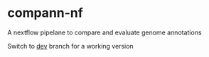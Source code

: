 # compann-nf
A nextflow pipelane to compare and evaluate genome annotations

Switch to [dev](https://github.com/apollo994/compann-nf/tree/dev) branch for a working version
